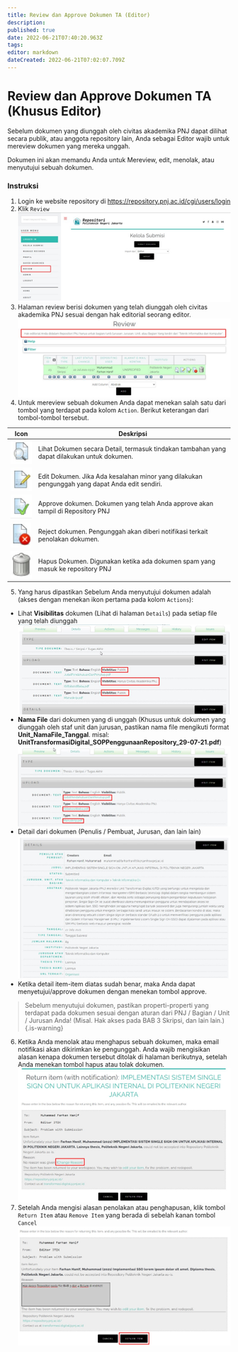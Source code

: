 ```yaml
---
title: Review dan Approve Dokumen TA (Editor)
description: 
published: true
date: 2022-06-21T07:40:20.963Z
tags: 
editor: markdown
dateCreated: 2022-06-21T07:02:07.709Z
---
```


# Review dan Approve Dokumen TA (Khusus Editor)

Sebelum dokumen yang diunggah oleh civitas akademika PNJ dapat dilihat secara publik, atau anggota repository lain, Anda sebagai Editor wajib untuk mereview dokumen yang mereka unggah.

Dokumen ini akan memandu Anda untuk Mereview, edit, menolak, atau menyutujui sebuah dokumen.

### Instruksi
1. Login ke website repository di https://repository.pnj.ac.id/cgi/users/login
1. Klik `Review`
![repository_review.jpg](/repository/repository_review.jpg)
1. Halaman review berisi dokumen yang telah diunggah oleh civitas akademika PNJ sesuai dengan hak editorial seorang editor.
![repository_hakeditorial.jpg](/repository/repository_hakeditorial.jpg)
1. Untuk mereview sebuah dokumen Anda dapat menekan salah satu dari tombol yang terdapat pada kolom `Action`. Berikut keterangan dari tombol-tombol tersebut.

| Icon | Deskripsi |
|------|-----------|
|![icon_search.jpg](/repository/icon_search.jpg)|Lihat Dokumen secara Detail, termasuk tindakan tambahan yang dapat dilakukan untuk dokumen.|
|![icon_edit.jpg](/repository/icon_edit.jpg)|Edit Dokumen. Jika Ada kesalahan minor yang dilakukan pengunggah yang dapat Anda edit sendiri.|
|![icon_approve.jpg](/repository/icon_approve.jpg)|Approve dokumen. Dokumen yang telah Anda approve akan tampil di Repository PNJ|
|![icon_reject.jpg](/repository/icon_reject.jpg)|Reject dokumen. Pengunggah akan diberi notifikasi terkait penolakan dokumen.|
|![icon_trash.jpg](/repository/icon_trash.jpg)|Hapus Dokumen. Digunakan ketika ada dokumen spam yang masuk ke repository PNJ|

5. Yang harus dipastikan Sebelum Anda menyutujui dokumen adalah (akses dengan menekan ikon pertama pada kolom `Actions`):
- Lihat **Visibilitas** dokumen (Lihat di halaman `Details`) pada setiap file yang telah diunggah
![repository_visibility.jpg](/repository/repository_visibility.jpg)
- **Nama File** dari dokumen yang di unggah (Khusus untuk dokumen yang diunggah oleh staf unit dan jurusan, pastikan nama file mengikuti format **Unit_NamaFile_Tanggal**. misal: **UnitTransformasiDigital_SOPPenggunaanRepository_29-07-21.pdf**)
![repository_namafile.jpg](/repository/repository_namafile.jpg)
- Detail dari dokumen (Penulis / Pembuat, Jurusan, dan lain lain)
![repository_idpenulis.jpg](/repository/repository_idpenulis.jpg)
- Ketika detail item-item diatas sudah benar, maka Anda dapat menyetujui/approve dokumen dengan menekan tombol approve.
> Sebelum menyutujui dokumen, pastikan properti-properti yang terdapat pada dokumen sesuai dengan aturan dari PNJ / Bagian / Unit / Jurusan Anda! (Misal. Hak akses pada BAB 3 Skripsi, dan lain lain.)
{.is-warning}


6. Ketika Anda menolak atau menghapus sebuah dokumen, maka email notifikasi akan dikirimkan ke pengunggah. Anda wajib mengisikan alasan kenapa dokumen tersebut ditolak di halaman berikutnya, setelah Anda menekan tombol hapus atau tolak dokumen.
![repository_reject_reason.jpg](/repository/repository_reject_reason.jpg)
1. Setelah Anda mengisi alasan penolakan atau penghapusan, klik tombol `Return Item` atau `Remove Item` yang berada di sebelah kanan tombol `Cancel`
![repository_reject_return.jpg](/repository/repository_reject_return.jpg)
